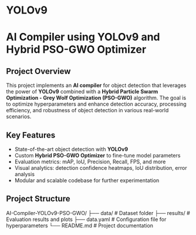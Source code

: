 # YOLOv9
# AI Compiler using YOLOv9 and Hybrid PSO-GWO Optimizer

##  Project Overview

This project implements an **AI compiler** for object detection that leverages the power of **YOLOv9** combined with a **Hybrid Particle Swarm Optimization - Grey Wolf Optimization (PSO-GWO)** algorithm. The goal is to optimize hyperparameters and enhance detection accuracy, processing efficiency, and robustness of object detection in various real-world scenarios.

## Key Features

-  State-of-the-art object detection with **YOLOv9**
-  Custom **Hybrid PSO-GWO Optimizer** to fine-tune model parameters
-  Evaluation metrics: mAP, IoU, Precision, Recall, FPS, and more
-  Visual analytics: detection confidence heatmaps, IoU distribution, error analysis
-  Modular and scalable codebase for further experimentation

## Project Structure

AI-Compiler-YOLOv9-PSO-GWO/
├── data/ # Dataset folder
├── results/ # Evaluation results and plots
├── data.yaml # Configuration file for hyperparameters
└── README.md # Project documentation
